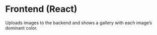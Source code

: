 ﻿# Frontend (React)

Uploads images to the backend and shows a gallery with each image’s dominant color.

